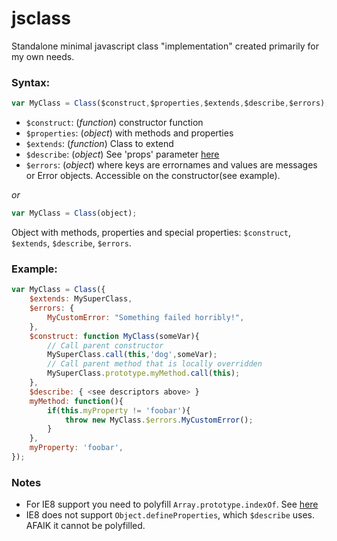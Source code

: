 # jsclass

Standalone minimal javascript class "implementation" created primarily for my own needs.

### Syntax:

```javascript
var MyClass = Class($construct,$properties,$extends,$describe,$errors);
```

* `$construct`: (*function*) constructor function
* `$properties`: (*object*) with methods and properties
* `$extends`: (*function*) Class to extend
* `$describe`: (*object*) See 'props' parameter [here](https://developer.mozilla.org/en-US/docs/Web/JavaScript/Reference/Global_Objects/Object/defineProperties)
* `$errors`: (*object*) where keys are errornames and values are messages or Error objects. Accessible on the constructor(see example).

*or*

```javascript
var MyClass = Class(object);
```

Object with methods, properties and special properties: `$construct`, `$extends`, `$describe`, `$errors`.

### Example:

```javascript
var MyClass = Class({
    $extends: MySuperClass,
    $errors: {
        MyCustomError: "Something failed horribly!",
    },
    $construct: function MyClass(someVar){
        // Call parent constructor
        MySuperClass.call(this,'dog',someVar);
        // Call parent method that is locally overridden
        MySuperClass.prototype.myMethod.call(this);
    },
    $describe: { <see descriptors above> }
    myMethod: function(){
        if(this.myProperty != 'foobar'){
            throw new MyClass.$errors.MyCustomError();
        }
    },
    myProperty: 'foobar',
});
```

### Notes
* For IE8 support you need to polyfill `Array.prototype.indexOf`. See [here](https://developer.mozilla.org/en-US/docs/Web/JavaScript/Reference/Global_Objects/Array/indexOf#Polyfill)
* IE8 does not support `Object.defineProperties`, which `$describe` uses. AFAIK it cannot be polyfilled.
